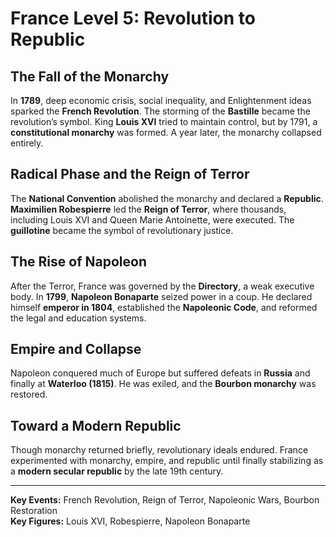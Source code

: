 # France Level 5: Revolution to Republic

## The Fall of the Monarchy
In **1789**, deep economic crisis, social inequality, and Enlightenment ideas sparked the **French Revolution**. The storming of the **Bastille** became the revolution’s symbol. King **Louis XVI** tried to maintain control, but by 1791, a **constitutional monarchy** was formed. A year later, the monarchy collapsed entirely.

## Radical Phase and the Reign of Terror
The **National Convention** abolished the monarchy and declared a **Republic**. **Maximilien Robespierre** led the **Reign of Terror**, where thousands, including Louis XVI and Queen Marie Antoinette, were executed. The **guillotine** became the symbol of revolutionary justice.

## The Rise of Napoleon
After the Terror, France was governed by the **Directory**, a weak executive body. In **1799**, **Napoleon Bonaparte** seized power in a coup. He declared himself **emperor in 1804**, established the **Napoleonic Code**, and reformed the legal and education systems.

## Empire and Collapse
Napoleon conquered much of Europe but suffered defeats in **Russia** and finally at **Waterloo (1815)**. He was exiled, and the **Bourbon monarchy** was restored.

## Toward a Modern Republic
Though monarchy returned briefly, revolutionary ideals endured. France experimented with monarchy, empire, and republic until finally stabilizing as a **modern secular republic** by the late 19th century.

---

**Key Events:** French Revolution, Reign of Terror, Napoleonic Wars, Bourbon Restoration  
**Key Figures:** Louis XVI, Robespierre, Napoleon Bonaparte
